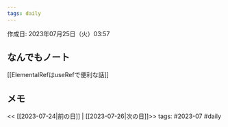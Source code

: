 ```yaml
---
tags: daily
---
```


作成日: 2023年07月25日（火）03:57

## なんでもノート
[[ElementalRefはuseRefで便利な話]]
## メモ


<< [[2023-07-24|前の日]] | [[2023-07-26|次の日]]>>
tags: #2023-07 #daily